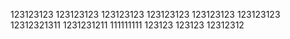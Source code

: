 123123123
123123123
123123123
123123123
123123123
123123123
12312321311
1231231211
111111111
123123
123123
12312312
